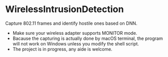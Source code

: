 # WirelessIntrusionDetection
Capture 802.11 frames and identify hostile ones based on DNN. 

* Make sure your wireless adapter supports MONITOR mode. 
* Bacause the capturing is actually done by macOS terminal, the program will not work on Windows unless you modify the shell script. 
* The project is in progress, any aide is welcome. 
